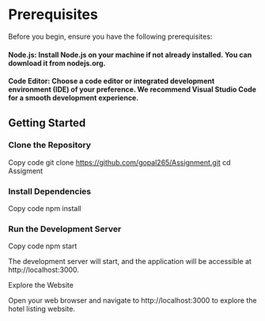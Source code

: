 # Prerequisites
Before you begin, ensure you have the following prerequisites:

#### Node.js: Install Node.js on your machine if not already installed. You can download it from nodejs.org.

#### Code Editor: Choose a code editor or integrated development environment (IDE) of your preference. We recommend Visual Studio Code for a smooth development experience.

## Getting Started


### Clone the Repository

Copy code
git clone https://github.com/gopal265/Assignment.git
cd Assigment

### Install Dependencies

Copy code
npm install

### Run the Development Server

Copy code
npm start

The development server will start, and the application will be accessible at http://localhost:3000.

Explore the Website

Open your web browser and navigate to http://localhost:3000 to explore the hotel listing website.
